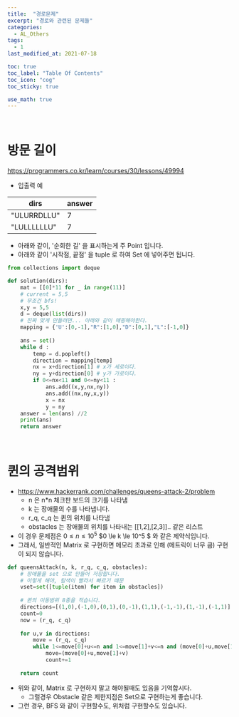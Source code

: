 ```yaml
---
title:  "경로문제"
excerpt: "경로와 관련된 문제들"
categories:
  - AL_Others
tags:
  - 1
last_modified_at: 2021-07-18

toc: true
toc_label: "Table Of Contents"
toc_icon: "cog"
toc_sticky: true

use_math: true
---
```


<br>

# 방문 길이

<https://programmers.co.kr/learn/courses/30/lessons/49994>

- 입출력 예

| dirs        | answer |
| ----------- | ------ |
| "ULURRDLLU" | 7      |
| "LULLLLLLU" | 7      |

- 아래와 같이, '순회한 길' 을 표시하는게 주 Point 입니다.
- 아래와 같이 '시작점, 끝점' 을 tuple 로 하여 Set 에 넣어주면 됩니다.

```python
from collections import deque

def solution(dirs):
    mat = [[0]*11 for _ in range(11)]
    # current = 5,5
    # 무조건 bfs! 
    x,y = 5,5
    d = deque(list(dirs))
    # 진짜 맞게 만들려면... 아래와 같이 매핑해야한다.
    mapping = {'U':[0,-1],"R":[1,0],"D":[0,1],"L":[-1,0]}
    
    ans = set()
    while d : 
        temp = d.popleft()
        direction = mapping[temp]
        nx = x+direction[1] # x가 세로이다. 
        ny = y+direction[0] # y가 가로이다.
        if 0<=nx<11 and 0<=ny<11 :
            ans.add((x,y,nx,ny))
            ans.add((nx,ny,x,y))
            x = nx 
            y = ny 
    answer = len(ans) //2 
    print(ans)
    return answer
```

<br>

# 퀸의 공격범위 

- https://www.hackerrank.com/challenges/queens-attack-2/problem
  - n 은 n*n 체크판 보드의 크기를 나타냄
  - k 는 장애물의 수를 나타냅니다. 
  - r_q, c_q 는 퀸의 위치를 나타냄
  - obstacles 는 장애물의 위치를 나타내는 [[1,2],[2,3]].. 같은 리스트
- 이 경우 문제점은 $0 \le n \le 10^5$  $0 \le k \le 10^5 $ 와 같은 제약식입니다.
- 그래서, 일반적인 Matrix 로 구현하면 메모리 초과로 인해 (메트릭이 너무 큼) 구현이 되지 않습니다. 

```python
def queensAttack(n, k, r_q, c_q, obstacles):
    # 장애물을 set 으로 만들어 저장합니다. 
    # 이렇게 해야, 탐색이 빨라서 빠르기 떄문 
    vset=set([tuple(item) for item in obstacles])
    
    # 퀸의 이동범위 8종을 적습니다.
    directions=[(1,0),(-1,0),(0,1),(0,-1),(1,1),(-1,-1),(1,-1),(-1,1)]
    count=0
    now = (r_q, c_q)
    
    for u,v in directions:
        move = (r_q, c_q)
        while 1<=move[0]+u<=n and 1<=move[1]+v<=n and (move[0]+u,move[1]+v) not in vset:
            move=(move[0]+u,move[1]+v)
            count+=1
 
    return count
```

- 위와 같이, Matrix 로 구현하지 말고 해야될때도 있음을 기억합시다.
  - 그럴경우 Obstacle 같은 제한지점은 Set으로 구현하는게 좋습니다.
- 그런 경우, BFS 와 같이 구현할수도, 위처럼 구현할수도 있습니다.
